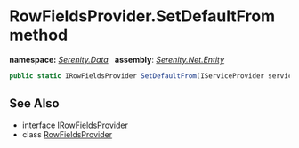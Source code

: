 # RowFieldsProvider.SetDefaultFrom method
**namespace:** *[Serenity.Data](../../README.md#serenity.data-namespace)*   **assembly**: *[Serenity.Net.Entity](../../README.md)*

```csharp
public static IRowFieldsProvider SetDefaultFrom(IServiceProvider services)
```

## See Also

* interface [IRowFieldsProvider](../IRowFieldsProvider.md)
* class [RowFieldsProvider](../RowFieldsProvider.md)